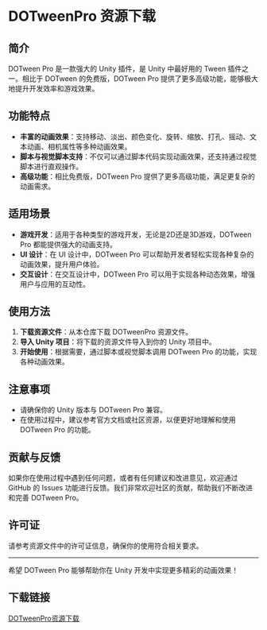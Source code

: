 # DOTweenPro 资源下载

## 简介
DOTween Pro 是一款强大的 Unity 插件，是 Unity 中最好用的 Tween 插件之一。相比于 DOTween 的免费版，DOTween Pro 提供了更多高级功能，能够极大地提升开发效率和游戏效果。

## 功能特点
- **丰富的动画效果**：支持移动、淡出、颜色变化、旋转、缩放、打孔、摇动、文本动画、相机属性等多种动画效果。
- **脚本与视觉脚本支持**：不仅可以通过脚本代码实现动画效果，还支持通过视觉脚本进行直观操作。
- **高级功能**：相比免费版，DOTween Pro 提供了更多高级功能，满足更复杂的动画需求。

## 适用场景
- **游戏开发**：适用于各种类型的游戏开发，无论是2D还是3D游戏，DOTween Pro 都能提供强大的动画支持。
- **UI 设计**：在 UI 设计中，DOTween Pro 可以帮助开发者轻松实现各种复杂的动画效果，提升用户体验。
- **交互设计**：在交互设计中，DOTween Pro 可以用于实现各种动态效果，增强用户与应用的互动性。

## 使用方法
1. **下载资源文件**：从本仓库下载 DOTweenPro 资源文件。
2. **导入 Unity 项目**：将下载的资源文件导入到你的 Unity 项目中。
3. **开始使用**：根据需要，通过脚本或视觉脚本调用 DOTween Pro 的功能，实现各种动画效果。

## 注意事项
- 请确保你的 Unity 版本与 DOTween Pro 兼容。
- 在使用过程中，建议参考官方文档或社区资源，以便更好地理解和使用 DOTween Pro 的功能。

## 贡献与反馈
如果你在使用过程中遇到任何问题，或者有任何建议和改进意见，欢迎通过 GitHub 的 Issues 功能进行反馈。我们非常欢迎社区的贡献，帮助我们不断改进和完善 DOTween Pro。

## 许可证
请参考资源文件中的许可证信息，确保你的使用符合相关要求。

---

希望 DOTween Pro 能够帮助你在 Unity 开发中实现更多精彩的动画效果！

## 下载链接

[DOTweenPro资源下载](https://pan.quark.cn/s/c7f2f91d2641)